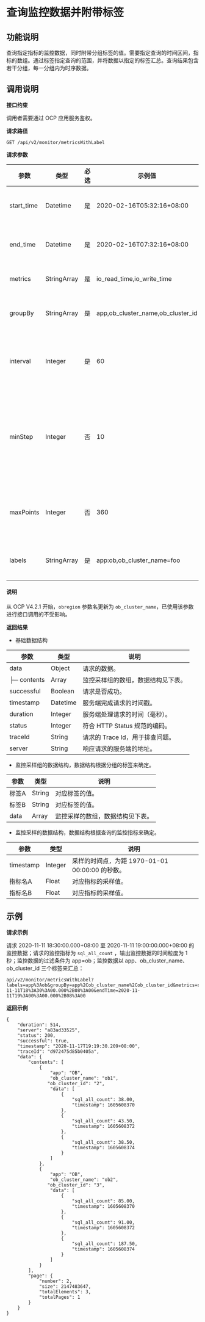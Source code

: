 查询监控数据并附带标签
================================

**功能说明**
-----------------------------

查询指定指标的监控数据，同时附带分组标签的值。需要指定查询的时间区间，指标的数组。通过标签指定查询的范围，并将数据以指定的标签汇总。查询结果包含若干分组，每一分组内为时序数据。

**调用说明**
-----------------------------

**接口约束**

调用者需要通过 OCP 应用服务鉴权。

**请求路径**

`GET /api/v2/monitor/metricsWithLabel`

**请求参数**

|     参数     |     类型      | 必选 |            示例值             |       描述        |
|------------|-------------|----|----------------------------|-----------------|
| start_time | Datetime    | 是  | 2020-02-16T05:32:16+08:00  | 监控数据的开始时间。      |
| end_time   | Datetime    | 是  | 2020-02-16T07:32:16+08:00  | 监控数据的结束时间。      |
| metrics    | StringArray | 是  | io_read_time,io_write_time | 监控指标的数组。        |
| groupBy    | StringArray | 是  | app,ob_cluster_name,ob_cluster_id | 监控数据的汇总标签。      |
| interval   | Integer     | 是  | 60                         | 监控数据的时间粒度，单位为秒。 |
| minStep    | Integer     | 否   | 10                         | 查询采样间隔，代表最小监控结果采样时间间隔，默认值为 0。 |
| maxPoints  | Integer     | 否   | 360                        | 监控结果最大返回点数，默认值为 1440。         |
| labels     | StringArray | 是  | app:ob,ob_cluster_name=foo        | 监控数据的过滤条件。      |

<main id="notice" type='explain'>
<h4>说明</h4>
<p>从 OCP V4.2.1 开始，<code>obregion</code> 参数名更新为 <code>ob_cluster_name</code>，已使用该参数进行接口调用的不受影响。</p>
</main>

**返回结果**

* 基础数据结构

|     参数      |    类型    |          说明           |
|-------------|----------|-----------------------|
| data        | Object   | 请求的数据。                |
| ├─ contents | Array    | 监控采样组的数组，数据结构见下表。     |
| successful  | Boolean  | 请求是否成功。               |
| timestamp   | Datetime | 服务端完成请求的时间戳。          |
| duration    | Integer  | 服务端处理请求的时间（毫秒）。       |
| status      | Integer  | 符合 HTTP Status 规范的编码。 |
| traceId     | String   | 请求的 Trace Id，用于排查问题。  |
| server      | String   | 响应请求的服务端的地址。          |

* 监控采样组的数据结构，数据结构根据分组的标签来确定。

|  参数  |   类型   |       说明        |
|------|--------|-----------------|
| 标签A  | String | 对应标签的值。          |
| 标签B  | String | 对应标签的值。          |
| data | Array  | 监控采样的数组，数据结构见下表。 |

* 监控采样的数据结构，数据结构根据查询的监控指标来确定。

|    参数     |   类型    |                 说明                 |
|-----------|---------|------------------------------------|
| timestamp | Integer | 采样的时间点，为距 1970-01-01 00:00:00 的秒数。 |
| 指标名A      | Float   | 对应指标的采样值。                           |
| 指标名B      | Float   | 对应指标的采样值。                           |

**示例**
---------------------------

**请求示例**

请求 2020-11-11 18:30:00.000+08:00 至 2020-11-11 19:00:00.000+08:00 的监控数据；请求的监控指标为 `sql_all_count` ，输出监控数据的时间粒度为 1 秒；监控数据的过滤条件为 app=ob；监控数据以 app、ob_cluster_name、ob_cluster_id 三个标签来汇总：

```code
api/v2/monitor/metricsWithLabel?labels=app%3Aob&groupBy=app%2Cob_cluster_name%2Cob_cluster_id&metrics=sql_all_count&interval=1&limit=5&2020-11-11T18%3A30%3A00.000%2B08%3A00&endTime=2020-11-11T19%3A00%3A00.000%2B08%3A00
```

**返回示例**

```code
{
    "duration": 514,
    "server": "a83ad33525",
    "status": 200,
    "successful": true,
    "timestamp": "2020-11-17T19:19:30.209+08:00",
    "traceId": "d972475d85b0405a",
    "data": {
        "contents": [
            {
                "app": "OB",
                "ob_cluster_name": "ob1",
               "ob_cluster_id": "2",
                "data": [
                    {
                        "sql_all_count": 38.00,
                        "timestamp": 1605608370
                    },
                    {
                        "sql_all_count": 43.50,
                        "timestamp": 1605608372
                    },
                    {
                        "sql_all_count": 38.50,
                        "timestamp": 1605608374
                    }
                ]
            },
            {
                "app": "OB",
                "ob_cluster_name": "ob2",
               "ob_cluster_id": "3",
                "data": [
                    {
                        "sql_all_count": 85.00,
                        "timestamp": 1605608370
                    },
                    {
                        "sql_all_count": 91.00,
                        "timestamp": 1605608372
                    },
                    {
                        "sql_all_count": 187.50,
                        "timestamp": 1605608374
                    }
                ]
            }
        ],
        "page": {
            "number": 2,
            "size": 2147483647,
            "totalElements": 3,
            "totalPages": 1
        }
    }
}
```
